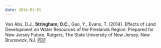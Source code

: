 ```yaml
---
date: 2014-01-01
---
```


Van Abs, D.J., **Stringham, O.C.**, Gao, Y., Evans, T. (2014). Effects of Land Development on Water Resources of the Pinelands Region. Prepared for New Jersey Future. Rutgers, The State University of New Jersey. New Brunswick, NJ. [PDF](assets/publications/New-Jersey-Future-Van-Abs-2014-Pinelands-Growth-Area-Water-Assessment.pdf)